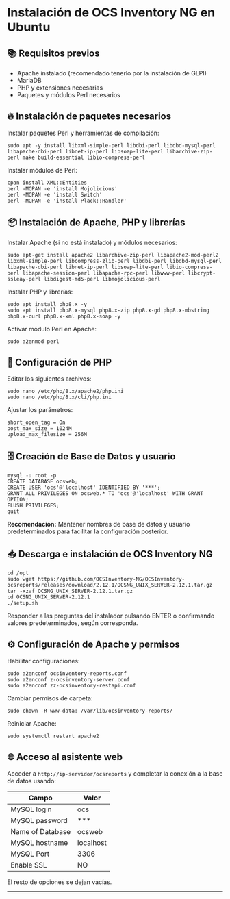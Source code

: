 
# Instalación de OCS Inventory NG en Ubuntu

## 📚 Requisitos previos

- Apache instalado (recomendado tenerlo por la instalación de GLPI)
- MariaDB
- PHP y extensiones necesarias
- Paquetes y módulos Perl necesarios

## 🔥 Instalación de paquetes necesarios

Instalar paquetes Perl y herramientas de compilación:

```
sudo apt -y install libxml-simple-perl libdbi-perl libdbd-mysql-perl libapache-dbi-perl libnet-ip-perl libsoap-lite-perl libarchive-zip-perl make build-essential libio-compress-perl 
```

Instalar módulos de Perl:

```
cpan install XML::Entities
perl -MCPAN -e 'install Mojolicious' 
perl -MCPAN -e 'install Switch' 
perl -MCPAN -e 'install Plack::Handler' 
```

## 📦 Instalación de Apache, PHP y librerías

Instalar Apache (si no está instalado) y módulos necesarios:

```
sudo apt-get install apache2 libarchive-zip-perl libapache2-mod-perl2 libxml-simple-perl libcompress-zlib-perl libdbi-perl libdbd-mysql-perl libapache-dbi-perl libnet-ip-perl libsoap-lite-perl libio-compress-perl libapache-session-perl libapache-rpc-perl libwww-perl libcrypt-ssleay-perl libdigest-md5-perl libmojolicious-perl
```

Instalar PHP y librerías:

```
sudo apt install php8.x -y
sudo apt install php8.x-mysql php8.x-zip php8.x-gd php8.x-mbstring php8.x-curl php8.x-xml php8.x-soap -y
```

Activar módulo Perl en Apache:

```
sudo a2enmod perl
```

## 📝 Configuración de PHP

Editar los siguientes archivos:

```
sudo nano /etc/php/8.x/apache2/php.ini
sudo nano /etc/php/8.x/cli/php.ini
```

Ajustar los parámetros:

```
short_open_tag = On
post_max_size = 1024M
upload_max_filesize = 256M
```

## 🗄️ Creación de Base de Datos y usuario

```
mysql -u root -p
CREATE DATABASE ocsweb;
CREATE USER 'ocs'@'localhost' IDENTIFIED BY '***';
GRANT ALL PRIVILEGES ON ocsweb.* TO 'ocs'@'localhost' WITH GRANT OPTION;
FLUSH PRIVILEGES;
quit
```

**Recomendación:** Mantener nombres de base de datos y usuario predeterminados para facilitar la configuración posterior.

## 📥 Descarga e instalación de OCS Inventory NG

```
cd /opt
sudo wget https://github.com/OCSInventory-NG/OCSInventory-ocsreports/releases/download/2.12.1/OCSNG_UNIX_SERVER-2.12.1.tar.gz
tar -xzvf OCSNG_UNIX_SERVER-2.12.1.tar.gz
cd OCSNG_UNIX_SERVER-2.12.1
./setup.sh
```

Responder a las preguntas del instalador pulsando ENTER o confirmando valores predeterminados, según corresponda.

## ⚙️ Configuración de Apache y permisos

Habilitar configuraciones:

```
sudo a2enconf ocsinventory-reports.conf
sudo a2enconf z-ocsinventory-server.conf
sudo a2enconf zz-ocsinventory-restapi.conf
```

Cambiar permisos de carpeta:

```
sudo chown -R www-data: /var/lib/ocsinventory-reports/
```

Reiniciar Apache:

```
sudo systemctl restart apache2
```

## 🌐 Acceso al asistente web

Acceder a `http://ip-servidor/ocsreports` y completar la conexión a la base de datos usando:

| Campo | Valor |
|-----------|----------------|
| MySQL login | ocs |
| MySQL password | *** |
| Name of Database | ocsweb |
| MySQL hostname | localhost |
| MySQL Port | 3306 |
| Enable SSL | NO |

El resto de opciones se dejan vacías.

---
